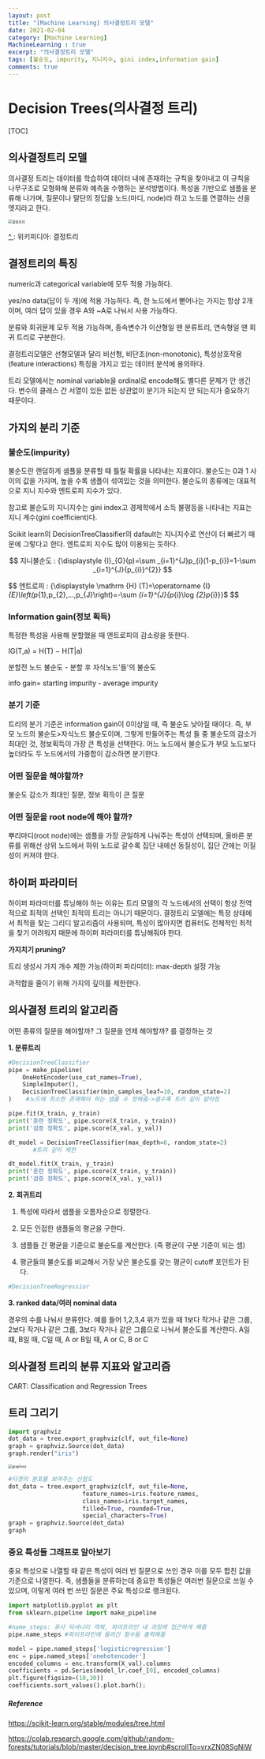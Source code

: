 ```yaml
---
layout: post
title: "[Machine Learning] 의사결정트리 모델"
date: 2021-02-04
category: [Machine Learning]
MachineLearning : true 
excerpt: "의사결정트리 모델"
tags: [불순도, impurity, 지니지수, gini index,information gain]
comments: true
---
```




# Decision Trees(의사결정 트리)

[TOC]


## 의사결정트리 모델

의사결정 트리는 데이터를 학습하여 데이터 내에 존재하는 규칙을 찾아내고 이 규칙을 나무구조로 모형화해 분류와 예측을 수행하는 분석방법이다. 특성을 기반으로 샘플을 분류해 나가며, 질문이나 말단의 정답을 노드(마디, node)라 하고 노드를 연결하는 선을 엣지라고 한다. 

<img src="https://upload.wikimedia.org/wikipedia/commons/thumb/f/fe/CART_tree_titanic_survivors_KOR.png/1024px-CART_tree_titanic_survivors_KOR.png" alt="결정트리" style="zoom: 50%;" />

[^ ]: 위키피디아: 결정트리



## 결정트리의 특징

numeric과 categorical variable에 모두 적용 가능하다.

yes/no data(답이 두 개)에 적용 가능하다. 즉, 한 노드에서 뻗어나는 가지는 항상 2개이며, 여러 답이 있을 경우 A와 ~A로 나눠서 사용 가능하다.

분류와 회귀문제 모두 적용 가능하며, 종속변수가 이산형일 땐 분류트리, 연속형일 땐 회귀 트리로 구분한다.

결정트리모델은 선형모델과 달리 비선형, 비단조(non-monotonic), 특성상호작용(feature interactions) 특징을 가지고 있는 데이터 분석에 용의하다.

트리 모델에서는 nominal variable을 ordinal로 encode해도 별다른 문제가 안 생긴다. 변수의 클래스 간 서열이 있든 없든 상관없이 분기가 되는지 안 되는지가 중요하기 때문이다.



## 가지의 분리 기준

### 불순도(impurity)
불순도란 랜덤하게 샘플을 분류할 때 틀릴 확률을 나타내는 지표이다.  불순도는 0과 1 사이의 값을 가지며, 높을 수록 샘플이 섞여있는 것을 의미한다. 불순도의 종류에는 대표적으로 지니 지수와 엔트로피 지수가 있다. 

[^ ]:statquest: 'Chance of being incorrect if you randomly assign a label to an example in the same set.'

참고로 불순도의 지니지수는 gini index고 경제학에서 소득 불평등을 나타내는 지표는 지니 계수(gini coefficient)다.

Scikit learn의 DecisionTreeClassifier의 dafault는 지니지수로 연산이 더 빠르기 때문에 그렇다고 한다. 엔트로피 지수도 많이 이용되는 듯하다.

$$
지니불순도 : {\displaystyle {I}_{G}(p)=\sum _{i=1}^{J}p_{i}(1-p_{i})=1-\sum _{i=1}^{J}{p_{i}}^{2}}
$$

$$
엔트로피 : {\displaystyle \mathrm {H} (T)=\operatorname {I} _{E}\left(p_{1},p_{2},...,p_{J}\right)=-\sum _{i=1}^{J}{p_{i}\log _{2}p_{i}}}$
$$



### Information gain(정보 획득)

특정한 특성을 사용해 분할했을 때 엔트로피의 감소량을 뜻한다. 

IG(T,a) = H(T) − H(T|a) 

분할전 노드 불순도 - 분할 후 자식노드'들'의 불순도

info gain= starting impurity - average impurity



### 분기 기준 

트리의 분기 기준은 information gain이 0이상일 때, 즉 불순도 낮아질 때이다. 즉, 부모 노드의 불순도>자식노드 불순도이며, 그렇게 만들어주는 특성 들 중 불순도의 감소가 최대인 것, 정보획득이 가장 큰 특성을 선택한다. 어느 노드에서 불순도가 부모 노드보다 높더라도 두 노드에서의 가중합이 감소하면 분기한다.



###  어떤 질문을 해야할까?

불순도 감소가 최대인 질문, 정보 획득이 큰 질문 



### 어떤 질문을 root node에 해야 할까?

뿌리마디(root node)에는 샘플을 가장 균일하게 나눠주는 특성이 선택되며, 올바른 분류를 위해선 상위 노드에서 하위 노드로 갈수록 집단 내에선 동질성이, 집단 간에는 이질성이 커져야 한다.



## 하이퍼 파라미터

하이퍼 파라미터를 튜닝해야 하는 이유는 트리 모델의 각 노드에서의 선택이 항상 전역적으로 최적의 선택인 최적의 트리는 아니기 때문이다.  결정트리 모델에는 특정 상태에서 최적을 찾는 그리디 알고리즘이 사용되며,  특성이 많아지면 컴퓨터도 전체적인 최적을 찾기 어려워지 때문에 하이퍼 파라미터를 튜닝해줘야 한다.



**가지치기 pruning?**

트리 생성시 가지 개수 제한 가능(하이퍼 파라미터): max-depth 설정 가능

과적합을 줄이기 위해 가지의 깊이를 제한한다.



## 의사결정 트리의 알고리즘

어떤 종류의 질문을 해야할까? 그 질문을 언제 해야할까? 를 결정하는 것



**1. 분류트리**



```python
#DecisionTreeClassifier
pipe = make_pipeline(
    OneHotEncoder(use_cat_names=True), 
    SimpleImputer(), 
    DecisionTreeClassifier(min_samples_leaf=10, random_state=2)
)    #노드에 최소한 존재해야 하는 샘플 수 정해줌->클수록 트리 깊이 얕아짐

pipe.fit(X_train, y_train)
print('훈련 정확도', pipe.score(X_train, y_train))
print('검증 정확도', pipe.score(X_val, y_val))
```

```python
dt_model = DecisionTreeClassifier(max_depth=6, random_state=2)
       #트리 깊이 제한

dt_model.fit(X_train, y_train)
print('훈련 정확도', pipe.score(X_train, y_train))
print('검증 정확도', pipe.score(X_val, y_val))
```



**2. 회귀트리**

1) 특성에 따라서 샘플을 오름차순으로 정렬한다.

2) 모든 인접한 샘플들의 평균을 구한다.

3) 샘플들 간 평균을 기준으로 불순도를 계산한다. (즉 평균이 구분 기준이 되는 셈)

4) 평균들의 불순도를 비교해서 가장 낮은 불순도를 갖는 평균이 cutoff 포인트가 된다.

```python
#DecisionTreeRegressior
```



**3. ranked data/여러 nominal data**

경우의 수를 나눠서 분류한다. 예를 들어 1,2,3,4 위가 있을 때 1보다 작거나 같은 그룹,  2보다 작거나 같은 그룹, 3보다 작거나 같은 그룹으로 나눠서 불순도를 계산한다. A일 떄, B일 때, C일 때, A or B일 때, A or C, B or C



## 의사결정 트리의 분류 지표와 알고리즘

CART: Classification and Regression Trees





## 트리 그리기

```python
import graphviz 
dot_data = tree.export_graphviz(clf, out_file=None) 
graph = graphviz.Source(dot_data) 
graph.render("iris")
```

<img src="https://scikit-learn.org/stable/_images/iris.png" alt="graphviz" style="zoom: 50%;" />

```python
#타겟의 분포를 보여주는 산점도
dot_data = tree.export_graphviz(clf, out_file=None, 
                     feature_names=iris.feature_names,  
                     class_names=iris.target_names,  
                     filled=True, rounded=True,  
                     special_characters=True)  
graph = graphviz.Source(dot_data)  
graph 
```



### 중요 특성들 그래프로 알아보기

중요 특성으로 나열할 때 같은 특성이 여러 번 질문으로 쓰인 경우 이를 모두 합친 값을 기준으로 나열한다. 즉, 샘플들을 분류하는데 중요한 특성들은 여러번 질문으로 쓰일 수 있으며, 이렇게 여러 번 쓰인 질문은 주요 특성으로 랭크된다. 

```python
import matplotlib.pyplot as plt
from sklearn.pipeline import make_pipeline

#name_steps: 유사 딕셔너리 객체, 파이프라인 내 과정에 접근하게 해줌
pipe.name_steps #파이프라인에 들어간 함수들 출력해줌

model = pipe.named_steps['logisticregression']
enc = pipe.named_steps['onehotencoder']
encoded_columns = enc.transform(X_val).columns
coefficients = pd.Series(model_lr.coef_[0], encoded_columns)
plt.figure(figsize=(10,30))
coefficients.sort_values().plot.barh();
```



##### Reference

https://scikit-learn.org/stable/modules/tree.html

https://colab.research.google.com/github/random-forests/tutorials/blob/master/decision_tree.ipynb#scrollTo=vrxZN08SgNiW